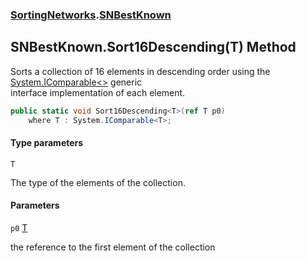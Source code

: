 ### [SortingNetworks](SortingNetworks.md 'SortingNetworks').[SNBestKnown](SortingNetworks.SNBestKnown.md 'SortingNetworks.SNBestKnown')

## SNBestKnown.Sort16Descending<T>(T) Method

Sorts a collection of 16 elements in descending order using the [System.IComparable&lt;&gt;](https://docs.microsoft.com/en-us/dotnet/api/System.IComparable-1 'System.IComparable`1') generic  
interface implementation of each element.

```csharp
public static void Sort16Descending<T>(ref T p0)
    where T : System.IComparable<T>;
```
#### Type parameters

<a name='SortingNetworks.SNBestKnown.Sort16Descending_T_(T).T'></a>

`T`

The type of the elements of the collection.
#### Parameters

<a name='SortingNetworks.SNBestKnown.Sort16Descending_T_(T).p0'></a>

`p0` [T](SortingNetworks.SNBestKnown.Sort16Descending_T_(T).md#SortingNetworks.SNBestKnown.Sort16Descending_T_(T).T 'SortingNetworks.SNBestKnown.Sort16Descending<T>(T).T')

the reference to the first element of the collection
